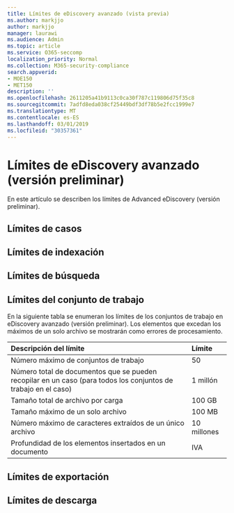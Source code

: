 ```yaml
---
title: Límites de eDiscovery avanzado (vista previa)
ms.author: markjjo
author: markjjo
manager: laurawi
ms.audience: Admin
ms.topic: article
ms.service: O365-seccomp
localization_priority: Normal
ms.collection: M365-security-compliance
search.appverid:
- MOE150
- MET150
description: ''
ms.openlocfilehash: 2611205a41b9113c0ca30f787c119806d75f35c8
ms.sourcegitcommit: 7adfd8eda038cf25449bdf3df78b5e2fcc1999e7
ms.translationtype: MT
ms.contentlocale: es-ES
ms.lasthandoff: 03/01/2019
ms.locfileid: "30357361"
---
```

# <a name="limits-in-advanced-ediscovery-preview"></a>Límites de eDiscovery avanzado (versión preliminar)

En este artículo se describen los límites de Advanced eDiscovery (versión preliminar).

## <a name="case-limits"></a>Límites de casos

## <a name="indexing-limits"></a>Límites de indexación

## <a name="search-limits"></a>Límites de búsqueda

## <a name="working-set-limits"></a>Límites del conjunto de trabajo

En la siguiente tabla se enumeran los límites de los conjuntos de trabajo en eDiscovery avanzado (versión preliminar).  Los elementos que excedan los máximos de un solo archivo se mostrarán como errores de procesamiento.
    
  |**Descripción del límite**|**Límite**|
  |:-----|:-----|
  |Número máximo de conjuntos de trabajo  <br/> |50  <br/> |
  |Número total de documentos que se pueden recopilar en un caso (para todos los conjuntos de trabajo en el caso)  <br/> |1 millón  <br/> |
  |Tamaño total de archivo por carga  <br/> |100 GB  <br/> |
  |Tamaño máximo de un solo archivo   <br/> |100 MB  <br/> |
  |Número máximo de caracteres extraídos de un único archivo  <br/> |10 millones  <br/> |
  |Profundidad de los elementos insertados en un documento  <br/> |IVA  <br/> |
  

## <a name="export-limits"></a>Límites de exportación

## <a name="download-limits"></a>Límites de descarga

